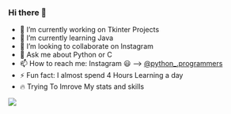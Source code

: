 ### Hi there 👋


- 🔭 I’m currently working on Tkinter Projects
- 🌱 I’m currently learning Java
- 👯 I’m looking to collaborate on Instagram
- 💬 Ask me about Python or C 
- 📫 How to reach me:  Instagram :smiley: --> [@python_.programmers](https://www.instagram.com/python_.programmers/)
- ⚡ Fun fact: I almost spend 4 Hours Learning a day
- :fire: Trying To Imrove My stats and skills 

<img src ="https://github-readme-stats.vercel.app/api?username=piyushgulwani&&show_icons=true&title_color=ffffff&icon_color=bb2acf&text_color=daf7dc&bg_color=151515" >
